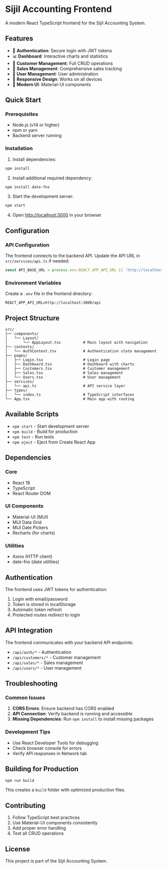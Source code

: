 # Sijil Accounting Frontend

A modern React TypeScript frontend for the Sijil Accounting System.

## Features

- 🔐 **Authentication**: Secure login with JWT tokens
- 📊 **Dashboard**: Interactive charts and statistics
- 👥 **Customer Management**: Full CRUD operations
- 🛒 **Sales Management**: Comprehensive sales tracking
- 👤 **User Management**: User administration
- 📱 **Responsive Design**: Works on all devices
- 🎨 **Modern UI**: Material-UI components

## Quick Start

### Prerequisites

- Node.js (v14 or higher)
- npm or yarn
- Backend server running

### Installation

1. Install dependencies:
```bash
npm install
```

2. Install additional required dependency:
```bash
npm install date-fns
```

3. Start the development server:
```bash
npm start
```

4. Open [http://localhost:3000](http://localhost:3000) in your browser

## Configuration

### API Configuration

The frontend connects to the backend API. Update the API URL in `src/services/api.ts` if needed:

```typescript
const API_BASE_URL = process.env.REACT_APP_API_URL || 'http://localhost:3000/api';
```

### Environment Variables

Create a `.env` file in the frontend directory:

```env
REACT_APP_API_URL=http://localhost:3000/api
```

## Project Structure

```
src/
├── components/
│   └── Layout/
│       └── AppLayout.tsx          # Main layout with navigation
├── contexts/
│   └── AuthContext.tsx            # Authentication state management
├── pages/
│   ├── Login.tsx                  # Login page
│   ├── Dashboard.tsx              # Dashboard with charts
│   ├── Customers.tsx              # Customer management
│   ├── Sales.tsx                  # Sales management
│   └── Users.tsx                  # User management
├── services/
│   └── api.ts                     # API service layer
├── types/
│   └── index.ts                   # TypeScript interfaces
└── App.tsx                        # Main app with routing
```

## Available Scripts

- `npm start` - Start development server
- `npm build` - Build for production
- `npm test` - Run tests
- `npm eject` - Eject from Create React App

## Dependencies

### Core
- React 18
- TypeScript
- React Router DOM

### UI Components
- Material-UI (MUI)
- MUI Data Grid
- MUI Date Pickers
- Recharts (for charts)

### Utilities
- Axios (HTTP client)
- date-fns (date utilities)

## Authentication

The frontend uses JWT tokens for authentication:

1. Login with email/password
2. Token is stored in localStorage
3. Automatic token refresh
4. Protected routes redirect to login

## API Integration

The frontend communicates with your backend API endpoints:

- `/api/auth/*` - Authentication
- `/api/customers/*` - Customer management
- `/api/sales/*` - Sales management
- `/api/users/*` - User management

## Troubleshooting

### Common Issues

1. **CORS Errors**: Ensure backend has CORS enabled
2. **API Connection**: Verify backend is running and accessible
3. **Missing Dependencies**: Run `npm install` to install missing packages

### Development Tips

- Use React Developer Tools for debugging
- Check browser console for errors
- Verify API responses in Network tab

## Building for Production

```bash
npm run build
```

This creates a `build` folder with optimized production files.

## Contributing

1. Follow TypeScript best practices
2. Use Material-UI components consistently
3. Add proper error handling
4. Test all CRUD operations

## License

This project is part of the Sijil Accounting System.
